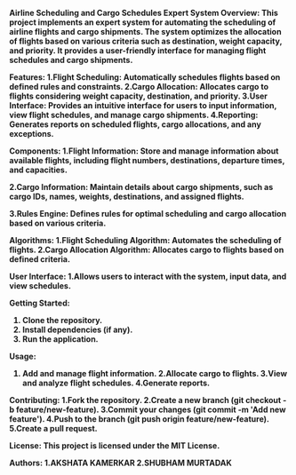 <B>Airline Scheduling and Cargo Schedules Expert System<B>
Overview:
This project implements an expert system for automating the scheduling of airline flights and cargo shipments. The system optimizes the allocation of flights based on various criteria such as destination, weight capacity, and priority. It provides a user-friendly interface for managing flight schedules and cargo shipments.

Features:
    1.Flight Scheduling: Automatically schedules flights based on defined rules and constraints.
    2.Cargo Allocation: Allocates cargo to flights considering weight capacity, destination, and priority.
    3.User Interface: Provides an intuitive interface for users to input information, view flight schedules, and manage cargo shipments.
    4.Reporting: Generates reports on scheduled flights, cargo allocations, and any exceptions.
    
Components:
1.Flight Information:
    Store and manage information about available flights, including flight numbers, destinations, departure times, and capacities.

2.Cargo Information:
    Maintain details about cargo shipments, such as cargo IDs, names, weights, destinations, and assigned flights.
    
3.Rules Engine:
    Defines rules for optimal scheduling and cargo allocation based on various criteria.
    
Algorithms:
    1.Flight Scheduling Algorithm: Automates the scheduling of flights.
    2.Cargo Allocation Algorithm: Allocates cargo to flights based on defined criteria.

User Interface:
    1.Allows users to interact with the system, input data, and view schedules.

Getting Started:
   1. Clone the repository.
   2. Install dependencies (if any).
   3. Run the application.

Usage:
   1. Add and manage flight information.
   2.Allocate cargo to flights.
   3.View and analyze flight schedules.
   4.Generate reports.

Contributing:
    1.Fork the repository.
    2.Create a new branch (git checkout -b feature/new-feature).
    3.Commit your changes (git commit -m 'Add new feature').
    4.Push to the branch (git push origin feature/new-feature).
    5.Create a pull request.
    
License:
This project is licensed under the MIT License.

Authors:
1.AKSHATA KAMERKAR
2.SHUBHAM MURTADAK 






